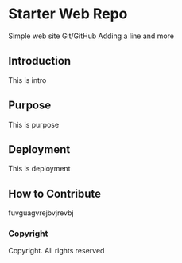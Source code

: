 # Starter Web Repo

Simple web site Git/GitHub
Adding a line and more

## Introduction

This is intro

## Purpose

This is purpose

## Deployment

This is deployment

## How to Contribute

fuvguagvrejbvjrevbj

### Copyright

Copyright. All rights reserved